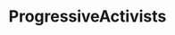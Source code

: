 ---
title: ProgressiveActivists
crosslinks:
- autotldr
- Kossacks_for_Sanders
- BetoORourke
- politics
---